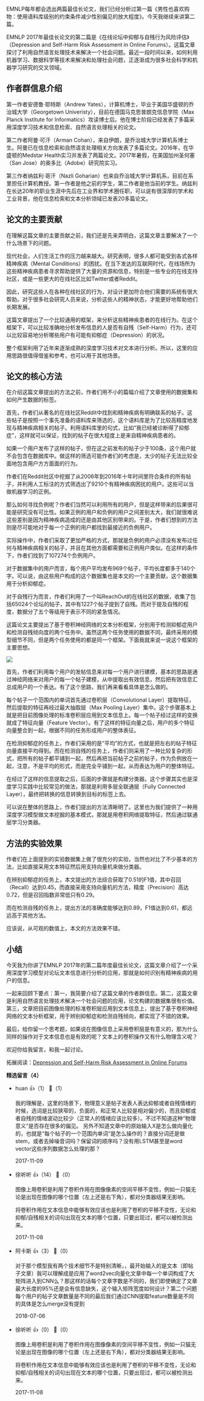 EMNLP每年都会选出两篇最佳长论文，我们已经分析过第一篇《男性也喜欢购物：使用语料库级别的约束条件减少性别偏见的放大程度》。今天我继续来讲第二篇。

EMNLP 2017年最佳长论文的第二篇是《在线论坛中抑郁与自残行为风险评估》（Depression and Self-Harm Risk Assessment in Online Forums）。这篇文章探讨了利用自然语言处理技术来解决一个社会问题。最近一段时间以来，如何利用机器学习、数据科学等技术来解决和处理社会问题，正逐渐成为很多社会科学和机器学习研究的交叉领域。

## 作者群信息介绍

第一作者安德鲁·耶特斯（Andrew Yates），计算机博士，毕业于美国华盛顿的乔治城大学（Georgetown Univeristy），目前在德国马克思普朗克信息学院（Max Planck Institute for Informatics）攻读博士后。他在博士阶段已经发表了多篇采用深度学习技术和信息检索、自然语言处理相关的论文。

第二作者阿曼·可汗（Arman Cohan），来自伊朗，是乔治城大学计算机系博士生。阿曼已在信息检索和自然语言处理相关方向发表了多篇论文。2016年，在华盛顿的Medstar Health实习并发表了两篇论文。2017年暑假，在美国加州圣何塞（San Jose）的奥多比（Adobe）研究院实习。

第三作者纳兹利·哥汗（Nazli Goharian）也来自乔治城大学计算机系，目前在系里担任计算机教授。第一作者是他之前的学生，第二作者是他当前的学生。纳兹利在长达20年的职业生涯中先后在工业界和学术圈任职，可以说有很深厚的学术和工业背景，他在信息检索和文本分析领域已发表20多篇论文。

## 论文的主要贡献

在理解这篇文章的主要贡献之前，我们还是先来弄明白，这篇文章主要解决了一个什么场景下的问题。

现代社会，人们生活工作的压力越来越大。研究表明，很多人都可能受到各式各样精神疾病（Mental Conditions）的困扰。在当下发达的互联网时代，在线场所为这些精神疾病患者寻求帮助提供了大量的资源和信息，特别是一些专业的在线支持社区，或是一些更大的在线社区比如Twitter或者Reddit。

因此，研究这些人在各种在线社区的行为，对设计更加符合他们需要的系统有很大帮助。对于很多社会研究人员来说，分析这些人的精神状态，才能更好地帮助他们长期发展。

这篇文章提出了一个比较通用的框架，来分析这些精神疾患者的在线行为。在这个框架下，可以比较准确地分析发布信息的人是否有自残（Self-Harm）行为，还可以比较容易地分析哪些用户有可能有抑郁症（Depression）的状况。

整个框架利用了近年来逐渐成熟的深度学习技术对文本进行分析。所以，这里的应用思路很值得借鉴和参考，也可以用于其他场景。

## 论文的核心方法

在介绍这篇文章提出的方法之前，作者们用不小的篇幅介绍了文章使用的数据集和如何产生数据的标签。

首先，作者们从著名的在线社区Reddit中找到和精神疾病有明确联系的帖子。这些帖子是按照一个事先准备的语料库来筛选的，这个语料库是为了比较高精度地发现与精神疾病相关的帖子。利用语料库里的句式，比如“我已经被诊断得了抑郁症”，这样就可以保证，找到的帖子在很大程度上是来自精神疾病患者的。

如果一个用户发布了这样的帖子，但在这之前发布的帖子少于100条，这个用户就不会包含在数据库中。做这样的筛选可能作者们的考虑是，太少的帖子无法比较全面地包含用户方方面面的行为。

作者们在Reddit社区中挖掘了从2006年到2016年十年时间里符合条件的所有帖子，并利用人工标注的方式筛选出了9210个有精神疾病困扰的用户。这些可以当做机器学习的正例。

那么如何寻找负例呢？作者们当然可以利用所有的用户，但是这样带来的后果很可能是研究没有可比性。如果正例的用户和负例的用户之间差别太大，我们就很难说这些差别是因为精神疾病造成的还是由其他区别带来的。于是，作者们想到的方法则是尽可能地对于每一个正例的用户都找到最接近的负例用户。

实际操作中，作者们采取了更加严格的方式，那就是负例的用户必须没有发布过任何与精神疾病相关的帖子，并且在其他方面都需要和正例用户类似。在这样的条件下，作者们找到了107274个负例用户。

对于数据集中的用户而言，每个用户平均发布969个帖子，平均长度都多于140个字。可以说，由这些用户构成的这个数据集也是本文的一个主要贡献，这个数据集用于分析抑郁症。

对于自残行为而言，作者们利用了一个叫ReachOut的在线社区的数据，收集了包括65024个论坛的帖子，其中有1227个帖子提到了自残。而对于提及自残的程度，数据分了五个等级用于表示不同的紧急情况。

这篇论文主要提出了基于卷积神经网络的文本分析框架，分别用于检测抑郁症用户和检测自残倾向度的两个任务中。虽然这两个任务使用的数据不同，最终采用的模型细节不同，但是两个任务使用的都是同一个框架。下面我就来说一说这个框架的主要思想。

![](https://static001.geekbang.org/resource/image/99/92/9973fb1c41652299ba033610c5979392.png?wh=637%2A206)

首先，作者们利用每个用户的发帖信息来对每一个用户进行建模，基本的思路是通过神经网络来对用户的每一个帖子建模，从中提取出有效信息，然后把有效信息汇总成用户的一个表达。有了这个思路，我们再来看看具体是怎么做的。

每个帖子一个范围内的单词首先通过卷积层（Convolutional Layer）提取特征，然后提取的特征再经过最大抽取层（Max Pooling Layer）集中。这个步骤基本上就是把目前图像处理的标准卷积层应用到文本信息上。每一个帖子经过这样的变换就成了特征向量（Feature Vector）。有了这样的特征向量之后，用户的多个特征向量整合到一起，根据不同的任务形成用户的整体表征。

在检测抑郁症的任务上，作者们采用的是“平均”的方式，也就是把左右的帖子特征向量直接平均得到。而在检测自残的任务上，作者们则采用了一种比较复杂的形式，把所有的帖子都平铺到一起，然后再把当前帖子之前的帖子，作为负例放在一起，注意，不是平均的形式，而是完全平铺到一起，从而表达为用户的整体特征。

在经过了这样的信息提取之后，后面的步骤就是构建分类器。这个步骤其实也是深度学习实践中比较常见的做法，那就是利用多层全联通层（Fully Connected Layer），最终把转换的信息转换到目标的标签上去。

可以说在整体的思路上，作者们提出的方法清晰明了。这里也为我们提供了一种用深度学习模型做文本挖掘的基本模式，那就是用卷积网络提取特征，然后通过联通层学习分类器。

## 方法的实验效果

作者们在上面提到的实验数据集上做了很充分的实验，当然也对比了不少基本的方法，比如直接采用文本特征然后用支持向量机来做分类器。

在辨别抑郁症的任务上，本文提出的方法综合获取了0.51的F1值，其中召回（Recall）达到0.45，而直接采用支持向量机的方法，精度（Precision）高达0.72，但是召回指数非常低只有0.29。

而在检测自残的任务上，提出方法的准确度能够达到0.89，F1值达到0.61，都远远高于其他方法。

应该说，从可观的数值上，本文的方法效果不错。

## 小结

今天我为你讲了EMNLP 2017年的第二篇年度最佳长论文，这篇文章介绍了一个采用深度学习模型对论坛文本信息进行分析的应用，那就是如何识别有精神疾病的用户的信息。

一起来回顾下要点：第一，我简要介绍了这篇文章的作者群信息。第二，这篇文章是利用自然语言处理技术解决一个社会问题的应用，论文构建的数据集很有价值。第三，文章把目前图像处理的标准卷积层应用到文本信息上，提出了基于卷积神经网络的文本分析框架，用于辨别抑郁症和检测自残倾向，都实现了不错的效果。

最后，给你留一个思考题，如果说在图像信息上采用卷积层是有意义的，那为什么同样的操作对于文本信息也是有效的呢？文本上的卷积操作又有什么物理含义呢？

欢迎你给我留言，和我一起讨论。

拓展阅读：[Depression and Self-Harm Risk Assessment in Online Forums](https://arxiv.org/pdf/1709.01848.pdf)
<div><strong>精选留言（4）</strong></div><ul>
<li><span>huan</span> 👍（1） 💬（1）<p>我的理解是，这里的场景下，物理意义是帖子发表人表达抑郁或者自残情绪的时候，选词是比较狭窄的，负面的，和正常人比较是相对偏少的，而且抑郁或者自残的情绪波动比较少（正常人的情绪应该比较多）。不过不知道这种“物理意义“是否存在很多的偏见。
另外不知道文章中的原始输入X是怎么做向量化的，也就是“每个帖子的一个范围内单词“是怎么操作的？直接分词还是做stem，或者去掉噪音词吗？保留词的顺序吗？没有用LSTM甚至是word vector这些序列数据怎么处理的那？</p>2017-11-09</li><br/><li><span>徐听听</span> 👍（14） 💬（0）<p>图像上用卷积是利用了卷积作用在图像像素的空间平移不变性，例如一只猫无论是出现在图像的哪个位置（左上还是右下角），都对分类器结果无影响。

将卷积作用在文本信息中能够有效应该也是利用了卷积的平移不变性，无论和抑郁&#47;自残相关的词句出现在文本的哪个位置，只要出现过，都可以被检测出来。</p>2017-11-08</li><br/><li><span>阿卡斯</span> 👍（3） 💬（0）<p>对于那个模型我有两个技术细节不是特别清晰，，最开始输入的是文本（即帖子文章）我可以理解成是应用了word2vec向量化文章中每一个单词构成了大矩阵进入到CNN么？那这样的话每个文章字数是不同的，我们即使确定了文章最大长度的95%还是会有信息缺失，这个输入矩阵宽度如何设计？第二个问题每个用户的帖子文章数量是不同的最后我们通过CNN提取feature数量是不同的具体是怎么merge没有提到</p>2018-07-06</li><br/><li><span>徐听听</span> 👍（0） 💬（0）<p>图像上用卷积是利用了卷积作用在图像像素的空间平移不变性，例如一只猫无论是出现在图像的哪个位置（左上还是右下角），都对分类器结果无影响。

将卷积作用在文本信息中能够有效应该也是利用了卷积的平移不变性，无论和抑郁&#47;自残相关的词句出现在文本的哪个位置，只要出现过，都可以被检测出来。</p>2017-11-08</li><br/>
</ul>